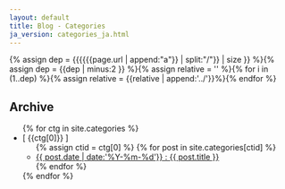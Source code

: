 ```yaml
---
layout: default
title: Blog - Categories
ja_version: categories_ja.html
---
```

{% assign dep = {{{{{{page.url | append:"a"}} | split:"/"}} | size }} %}{% assign dep = {{dep | minus:2 }} %}{% assign relative = '' %}{% for i in (1..dep) %}{% assign relative = {{relative | append:'../'}}%}{% endfor %}
## Archive
<ul>
{% for ctg in site.categories %}
  <li>
    [ {{ctg[0]}} ]
<ul>
{% assign ctid = ctg[0] %}
{% for post in site.categories[ctid] %}
<li> <a href="{{relative}}{{ post.url | replace_first:'/',''}}">{{ post.date | date:'%Y-%m-%d'}} : {{ post.title }}</a> </li>
{% endfor %}
</ul>
  </li>
{% endfor %}
</ul>
